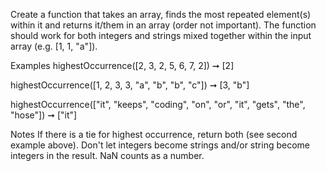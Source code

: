 Create a function that takes an array, finds the most repeated element(s) within it and returns it/them in an array (order not important). The function should work for both integers and strings mixed together within the input array (e.g. [1, 1, "a"]).

Examples
highestOccurrence([2, 3, 2, 5, 6, 7, 2]) ➞ [2]

highestOccurrence([1, 2, 3, 3, "a", "b", "b", "c"]) ➞ [3, "b"]

highestOccurrence(["it", "keeps", "coding", "on", "or", "it", "gets", "the", "hose"]) ➞ ["it"]

Notes
If there is a tie for highest occurrence, return both (see second example above).
Don't let integers become strings and/or string become integers in the result.
NaN counts as a number.
